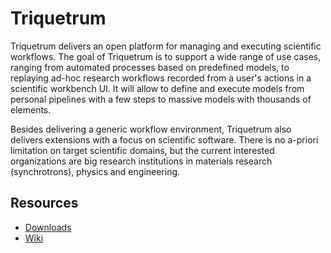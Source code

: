 # Triquetrum


Triquetrum delivers an open platform for managing and executing scientific workflows. The goal of Triquetrum is to support a wide range of use cases, ranging from automated processes based on predefined models, to replaying ad-hoc research workflows recorded from a user's actions in a scientific workbench UI. It will allow to define and execute models from personal pipelines with a few steps to massive models with thousands of elements.

Besides delivering a generic workflow environment, Triquetrum also delivers extensions with a focus on scientific software. There is no a-priori limitation on target scientific domains, but the current interested organizations are big research institutions in materials research (synchrotrons), physics and engineering.

## Resources
* [Downloads](https://wiki.eclipse.org/Triquetrum/Downloads)
* [Wiki](https://wiki.eclipse.org/Triquetrum/)
